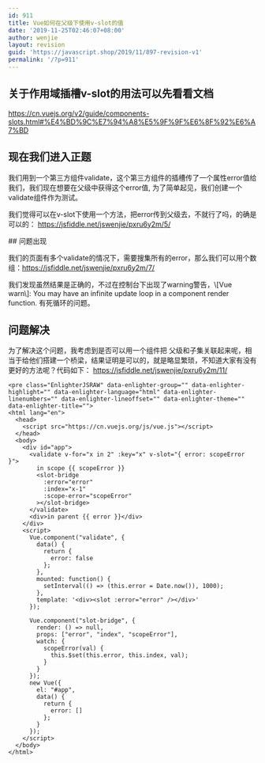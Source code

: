 ```yaml
---
id: 911
title: Vue如何在父级下使用v-slot的值
date: '2019-11-25T02:46:07+08:00'
author: wenjie
layout: revision
guid: 'https://javascript.shop/2019/11/897-revision-v1'
permalink: '/?p=911'
---
```


## 关于作用域插槽v-slot的用法可以先看看文档 

<https://cn.vuejs.org/v2/guide/components-slots.html#%E4%BD%9C%E7%94%A8%E5%9F%9F%E6%8F%92%E6%A7%BD>

## 现在我们进入正题

我们用到一个第三方组件validate，这个第三方组件的插槽传了一个属性error值给我们，我们现在想要在父级中获得这个error值, 为了简单起见，我们创建一个validate组件作为测试。

我们觉得可以在v-slot下使用一个方法，把error传到父级去，不就行了吗，的确是可以的： <https://jsfiddle.net/jswenjie/pxru6y2m/5/>

<script async="" src="//jsfiddle.net/jswenjie/pxru6y2m/5/embed/js,html,result/"></script>## 问题出现

我们的页面有多个validate的情况下，需要搜集所有的error，那么我们可以用个数组：<https://jsfiddle.net/jswenjie/pxru6y2m/7/>

<script async="" src="//jsfiddle.net/jswenjie/pxru6y2m/7/embed/js,html,result/"></script>我们发现虽然结果是正确的，不过在控制台下出现了warning警告，\[Vue warn\]: You may have an infinite update loop in a component render function. 有死循环的问题。

## 问题解决

为了解决这个问题，我考虑到是否可以用一个组件把 父级和子集关联起来呢，相当于给他们搭建一个桥梁，结果证明是可以的，就是略显繁琐，不知道大家有没有更好的方法呢？代码如下： <https://jsfiddle.net/jswenjie/pxru6y2m/11/>

```
<pre class="EnlighterJSRAW" data-enlighter-group="" data-enlighter-highlight="" data-enlighter-language="html" data-enlighter-linenumbers="" data-enlighter-lineoffset="" data-enlighter-theme="" data-enlighter-title="">
<html lang="en">
  <head>
    <script src="https://cn.vuejs.org/js/vue.js"></script>
  </head>
  <body>
    <div id="app">
      <validate v-for="x in 2" :key="x" v-slot="{ error: scopeError }">
        in scope {{ scopeError }}
        <slot-bridge
          :error="error"
          :index="x-1"
          :scope-error="scopeError"
        ></slot-bridge>
      </validate>
      <div>in parent {{ error }}</div>
    </div>
    <script>
      Vue.component("validate", {
        data() {
          return {
            error: false
          };
        },
        mounted: function() {
          setInterval(() => (this.error = Date.now()), 1000);
        },
        template: '<div><slot :error="error" /></div>'
      });

      Vue.component("slot-bridge", {
        render: () => null,
        props: ["error", "index", "scopeError"],
        watch: {
          scopeError(val) {
            this.$set(this.error, this.index, val);
          }
        }
      });
      new Vue({
        el: "#app",
        data() {
          return {
            error: []
          };
        }
      });
    </script>
  </body>
</html>
```

<script async="" src="//jsfiddle.net/jswenjie/pxru6y2m/11/embed/js,html,result/"></script></body></html>